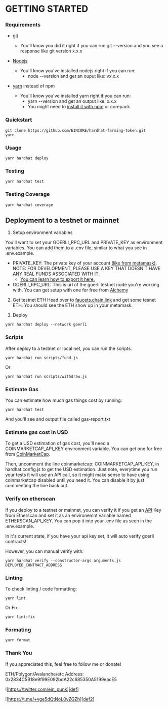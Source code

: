# GETTING STARTED
### Requirements

* [git](https://git-scm.com/book/en/v2/Getting-Started-Installing-Git)
   * You'll know you did it right if you can run git --version and you see a response like git version x.x.x

* [Nodejs](https://nodejs.org/en/)
    * You'll know you've installed nodejs right if you can run:
       * node --version and get an ouput like: vx.x.x

* [yarn](https://yarnpkg.com/getting-started/install) instead of npm
    * You'll know you've installed yarn right if you can run:
        * yarn --version and get an output like: x.x.x
        * You might need to [install it with npm](https://classic.yarnpkg.com/lang/en/docs/install/#mac-stable) or corepack

### Quickstart
```
git clone https://github.com/EINCORE/hardhat-farming-token.git
yarn
```
### Usage
```
yarn hardhat deploy
```
### Testing 
```
yarn hardhat test
```
### Testing Coverage
```
yarn hardhat coverage
```

## Deployment to a testnet or mainnet
1. Setup environment variables

You'll want to set your GOERLI_RPC_URL and PRIVATE_KEY as environment variables. You can add them to a .env file, similar to what you see in .env.example.

* PRIVATE_KEY: The private key of your account [(like from metamask)](https://metamask.io/). NOTE: FOR DEVELOPMENT, PLEASE USE A KEY THAT DOESN'T HAVE ANY REAL FUNDS ASSOCIATED WITH IT.
    * [You can learn how to export it here.](https://metamask.zendesk.com/hc/en-us/articles/360015289632-How-to-Export-an-Account-Private-Key)
* GOERLI_RPC_URL: This is url of the goerli testnet node you're working with. You can get setup with one for free from [Alchemy](https://www.alchemy.com/)

2. Get testnet ETH
Head over to [faucets.chain.link](https://faucets.chain.link/) and get some tesnet ETH. You should see the ETH show up in your metamask.

3. Deploy
``` 
yarn hardhat deploy --network goerli
```

### Scripts
After deploy to a testnet or local net, you can run the scripts.
```
yarn hardhat run scripts/fund.js
```
Or
```
yarn hardhat run scripts/withdraw.js
```
### Estimate Gas
You can estimate how much gas things cost by running:
```
yarn hardhat test
```
And you'll see and output file called gas-report.txt

### Estimate gas cost in USD

To get a USD estimation of gas cost, you'll need a COINMARKETCAP_API_KEY environment variable. You can get one for free from [CoinMarketCap](https://pro.coinmarketcap.com/signup).

Then, uncomment the line coinmarketcap: COINMARKETCAP_API_KEY, in hardhat.config.js to get the USD estimation. Just note, everytime you run your tests it will use an API call, so it might make sense to have using coinmarketcap disabled until you need it. You can disable it by just commenting the line back out.

### Verify on etherscan 

If you deploy to a testnet or mainnet, you can verify it if you get an [API](https://etherscan.io/login?cmd=last) Key from Etherscan and set it as an environemnt variable named ETHERSCAN_API_KEY. You can pop it into your .env file as seen in the .env.example.

In it's current state, if you have your api key set, it will auto verify goerli contracts!

However, you can manual verify with:

```
yarn hardhat verify --constructor-args arguments.js DEPLOYED_CONTRACT_ADDRESS
```

### Linting 

To check linting / code formatting:

```
yarn lint
```
Or Fix
```
yarn lint:fix
```

### Formating 
```
yarn format
```

### Thank You 

If you appreciated this, feel free to follow me or donate!

ETH/Polygon/Avalanche/etc Address: 0x2834C5B18e9f99E092bdA22c685350A5199eacE5


![https://twitter.com/ein_punk][def]


[def]: https://img.shields.io/badge/Twitter-%231DA1F2.svg?style=for-the-badge&logo=Twitter&logoColor=white

![https://t.me/+vge5dQtNoL0yZGZh][def2]


[def2]: https://img.shields.io/badge/Telegram-2CA5E0?style=for-the-badge&logo=telegram&logoColor=white